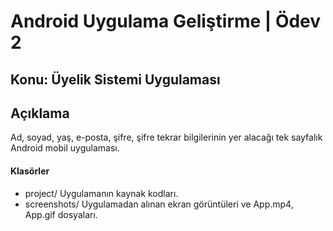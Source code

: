 # Android Uygulama Geliştirme | Ödev 2

## Konu: Üyelik Sistemi Uygulaması

## Açıklama
Ad, soyad, yaş, e-posta, şifre, şifre tekrar bilgilerinin yer alacağı tek sayfalık Android mobil uygulaması.

#### Klasörler
* project/ Uygulamanın kaynak kodları.
* screenshots/ Uygulamadan alınan ekran görüntüleri ve App.mp4, App.gif dosyaları.